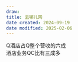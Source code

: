 ```yaml
---
draw:
title: 去哪儿网
date created: 2024-09-19
date modified: 2025-02-06
---
```


Q酒店占Q整个营收的六成  
	酒店业务QC比有三成多

	
